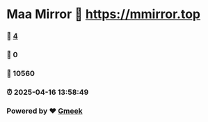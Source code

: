 # Maa Mirror :link: https://mmirror.top 
### :page_facing_up: [4](https://mmirror.top/tag.html) 
### :speech_balloon: 0 
### :hibiscus: 10560 
### :alarm_clock: 2025-04-16 13:58:49 
### Powered by :heart: [Gmeek](https://github.com/Meekdai/Gmeek)
